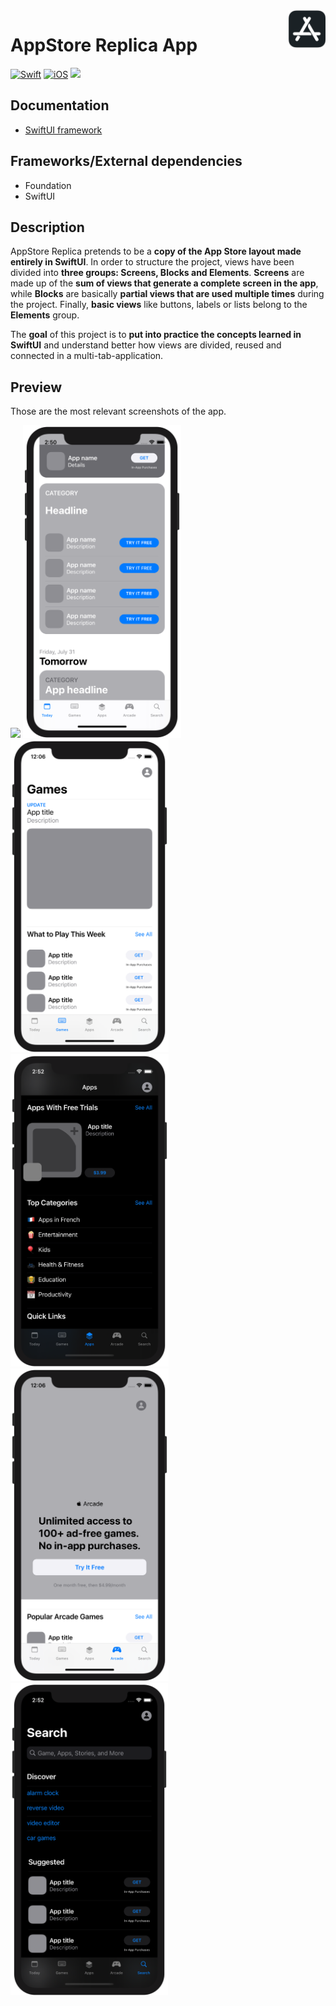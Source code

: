 <!-- Header -->
<img src="./Assets/AppIcon.png" width="60" align="right"/>
<h1>AppStore Replica App</h1>

[![Swift](https://img.shields.io/badge/Swift-5.0-orange.svg?longCache=true&style=flat&logo=swift)](https://www.swift.org)
[![iOS](https://img.shields.io/badge/iOS-14.0+-lightgrey.svg?longCache=true&?style=flat&logo=apple)](https://developer.apple.com/ios/)
[![](https://img.shields.io/badge/@BEstelrichS-1A94E0.svg?logoColor=white&logo=twitter)](https://twitter.com/BEstelrichS)


<!-- Body -->
## Documentation
- [SwiftUI framework](https://developer.apple.com/documentation/swiftui)


## Frameworks/External dependencies
- Foundation
- SwiftUI


## Description
AppStore Replica pretends to be a **copy of the App Store layout made entirely in SwiftUI**. In order to structure the project, views have been divided into **three groups: Screens, Blocks and Elements**. **Screens** are made up of the **sum of views that generate a complete screen in the app**, while **Blocks** are basically **partial views that are used multiple times** during the project. Finally, **basic views** like buttons, labels or lists belong to the **Elements** group.

The **goal** of this project is to **put into practice the concepts learned in SwiftUI** and understand better how views are divided, reused and connected in a multi-tab-application.


## Preview
Those are the most relevant screenshots of the app.

<p align="left">
	<img src="./Assets/AppPreview1.gif" height="500"/>
	<img src="./Assets/Screenshot1.png" height="500"/>
	<img src="./Assets/Screenshot2.png" height="500"/>
	<img src="./Assets/Screenshot3.png" height="500"/>
	<img src="./Assets/Screenshot4.png" height="500"/>
	<img src="./Assets/Screenshot5.png" height="500"/>
</p>


<!-- Footer -->